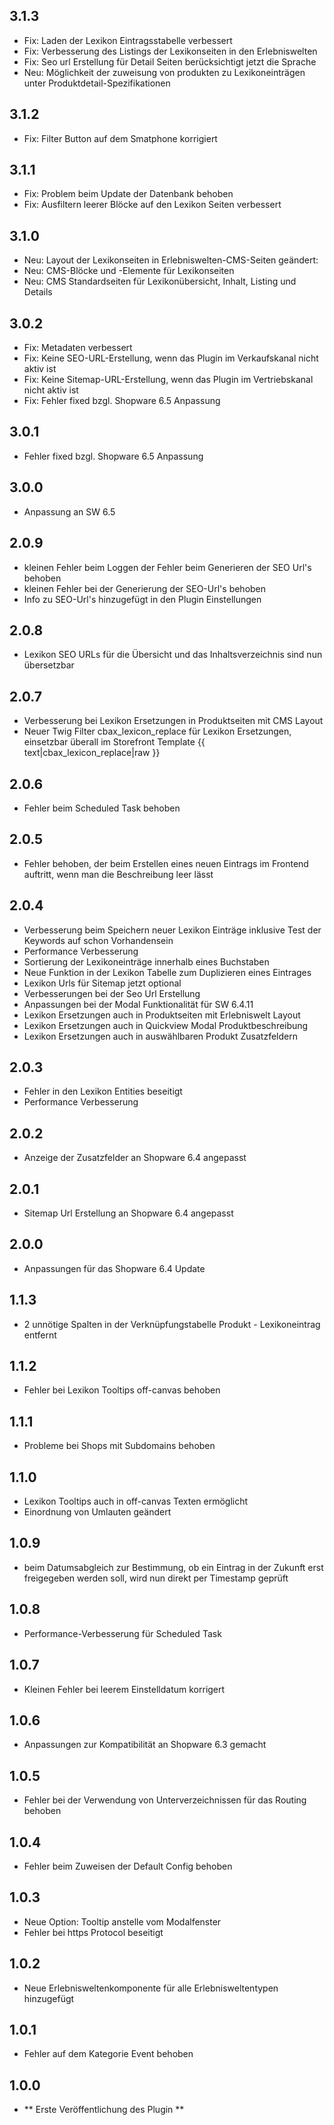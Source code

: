 ## 3.1.3
* Fix: Laden der Lexikon Eintragsstabelle verbessert
* Fix: Verbesserung des Listings der Lexikonseiten in den Erlebniswelten
* Fix: Seo url Erstellung für Detail Seiten berücksichtigt jetzt die Sprache
* Neu: Möglichkeit der zuweisung von produkten zu Lexikoneinträgen unter Produktdetail-Spezifikationen

## 3.1.2
- Fix: Filter Button auf dem Smatphone korrigiert

## 3.1.1
- Fix: Problem beim Update der Datenbank behoben
- Fix: Ausfiltern leerer Blöcke auf den Lexikon Seiten verbessert

## 3.1.0
- Neu: Layout der Lexikonseiten in Erlebniswelten-CMS-Seiten geändert: 
- Neu: CMS-Blöcke und -Elemente für Lexikonseiten 
- Neu: CMS Standardseiten für Lexikonübersicht, Inhalt, Listing und Details

## 3.0.2
- Fix: Metadaten verbessert 
- Fix: Keine SEO-URL-Erstellung, wenn das Plugin im Verkaufskanal nicht aktiv ist 
- Fix: Keine Sitemap-URL-Erstellung, wenn das Plugin im Vertriebskanal nicht aktiv ist
- Fix: Fehler fixed bzgl. Shopware 6.5 Anpassung

## 3.0.1
* Fehler fixed bzgl. Shopware 6.5 Anpassung

## 3.0.0
* Anpassung an SW 6.5

## 2.0.9
* kleinen Fehler beim Loggen der Fehler beim Generieren der SEO Url's behoben
* kleinen Fehler bei der Generierung der SEO-Url's behoben
* Info zu SEO-Url's hinzugefügt in den Plugin Einstellungen

## 2.0.8
* Lexikon SEO URLs für die Übersicht und das Inhaltsverzeichnis sind nun übersetzbar

## 2.0.7
* Verbesserung bei Lexikon Ersetzungen in Produktseiten mit CMS Layout
* Neuer Twig Filter cbax_lexicon_replace für Lexikon Ersetzungen, einsetzbar überall im Storefront Template {{ text|cbax_lexicon_replace|raw }}

## 2.0.6
* Fehler beim Scheduled Task behoben

## 2.0.5
* Fehler behoben, der beim Erstellen eines neuen Eintrags im Frontend auftritt, wenn man die Beschreibung leer lässt

## 2.0.4
* Verbesserung beim Speichern neuer Lexikon Einträge inklusive Test der Keywords auf schon Vorhandensein
* Performance Verbesserung
* Sortierung der Lexikoneinträge innerhalb eines Buchstaben
* Neue Funktion in der Lexikon Tabelle zum Duplizieren eines Eintrages
* Lexikon Urls für Sitemap jetzt optional
* Verbesserungen bei der Seo Url Erstellung
* Anpassungen bei der Modal Funktionalität für SW 6.4.11
* Lexikon Ersetzungen auch in Produktseiten mit Erlebniswelt Layout
* Lexikon Ersetzungen auch in Quickview Modal Produktbeschreibung
* Lexikon Ersetzungen auch in auswählbaren Produkt Zusatzfeldern

## 2.0.3
* Fehler in den Lexikon Entities beseitigt
* Performance Verbesserung

## 2.0.2
* Anzeige der Zusatzfelder an Shopware 6.4 angepasst

## 2.0.1
* Sitemap Url Erstellung an Shopware 6.4 angepasst

## 2.0.0
* Anpassungen für das Shopware 6.4 Update

## 1.1.3
* 2 unnötige Spalten in der Verknüpfungstabelle Produkt - Lexikoneintrag entfernt

## 1.1.2
* Fehler bei Lexikon Tooltips off-canvas behoben

## 1.1.1
* Probleme bei Shops mit Subdomains behoben

## 1.1.0
* Lexikon Tooltips auch in off-canvas Texten ermöglicht
* Einordnung von Umlauten geändert

## 1.0.9
* beim Datumsabgleich zur Bestimmung, ob ein Eintrag in der Zukunft erst freigegeben werden soll, wird nun direkt per Timestamp geprüft

## 1.0.8
* Performance-Verbesserung für Scheduled Task

## 1.0.7
* Kleinen Fehler bei leerem Einstelldatum korrigert

## 1.0.6
* Anpassungen zur Kompatibilität an Shopware 6.3 gemacht

## 1.0.5
* Fehler bei der Verwendung von Unterverzeichnissen für das Routing behoben

## 1.0.4
* Fehler beim Zuweisen der Default Config behoben

## 1.0.3
* Neue Option: Tooltip anstelle vom Modalfenster
* Fehler bei https Protocol beseitigt

## 1.0.2
* Neue Erlebnisweltenkomponente für alle Erlebnisweltentypen hinzugefügt

## 1.0.1

* Fehler auf dem Kategorie Event behoben

## 1.0.0

* ** Erste Veröffentlichung des Plugin **
